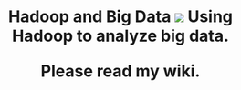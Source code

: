 <h1 align="center">
  Hadoop and Big Data
  <img src="https://github.com/asikhalaban/Big_Data/blob/master/img/cloud.png?raw=true" 
</h1>
Using Hadoop to analyze big data.

Please read my wiki.

